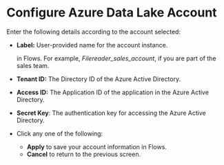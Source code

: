# Configure Azure Data Lake Account

Enter the following details according to the account selected: 

*   **Label:** User-provided name for the account instance.

    in Flows. For example, _Filereader_sales_account_, if you are part of the sales team.
* **Tenant ID:** The Directory ID of the Azure Active Directory.
* **Access ID:** The Application ID of the application in the Azure Active Directory.
* **Secret Key**: The authentication key for accessing the Azure Active Directory.
* Click any one of the following:
  * **Apply** to save your account information in Flows.
  * **Cancel** to return to the previous screen.

